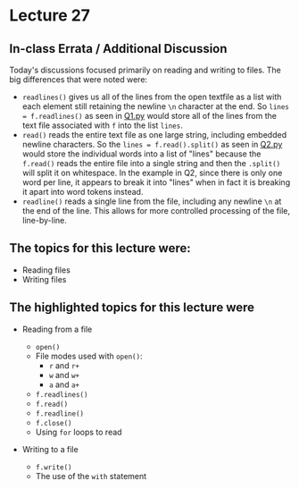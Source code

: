 # Lecture 27

## In-class Errata / Additional Discussion

Today's discussions focused primarily on reading and writing to files.  The big differences that were noted were:

* `readlines()` gives us all of the lines from the open textfile as a list with each element still retaining the newline `\n` character at the end.  So ```lines = f.readlines()``` as seen in [Q1.py](Q1.py) would store all of the lines from the text file associated with `f` into the list `lines`.
* `read()` reads the entire text file as one large string, including embedded newline characters.  So the `lines = f.read().split()` as seen in [Q2.py](Q2.py) would store the individual words into a list of "lines" because the `f.read()` reads the entire file into a single string and then the `.split()` will split it on whitespace. In the example in Q2, since there is only one word per line, it appears to break it into "lines" when in fact it is breaking it apart into word tokens instead.
* `readline()` reads a single line from the file, including any newline `\n` at the end of the line. This allows for more controlled processing of the file, line-by-line.

## The topics for this lecture were:

* Reading files
* Writing files

## The highlighted topics for this lecture were

* Reading from a file
	* `open()`
	* File modes used with `open()`:
		* `r` and `r+`
		* `w` and `w+`
		* `a` and `a+`
	* `f.readlines()`
	* `f.read()`
	* `f.readline()`
	* `f.close()`
	* Using `for` loops to read

* Writing to a file
	* `f.write()`
	* The use of the `with` statement

